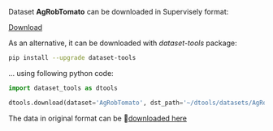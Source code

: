 Dataset **AgRobTomato** can be downloaded in Supervisely format:

 [Download](https://assets.supervisely.com/supervisely-supervisely-assets-public/teams_storage/t/C/FM/p6Y1aIy2EX2l0YCUSGVoCf2GGIpMvmYnngRl1KqLC3DlKFkXop9kcaH9Xte7cgapWPlT7R9EohCwEflMlTANyIh7sR9Hxj9gVOnV0dOVv2szgfpNoBpPyOSdZYUQ.tar)

As an alternative, it can be downloaded with *dataset-tools* package:
``` bash
pip install --upgrade dataset-tools
```

... using following python code:
``` python
import dataset_tools as dtools

dtools.download(dataset='AgRobTomato', dst_path='~/dtools/datasets/AgRobTomato.tar')
```
The data in original format can be 🔗[downloaded here](https://zenodo.org/record/5596799/files/Dataset-Greenhouse_Tomato_AgRob.zip?download=1)
